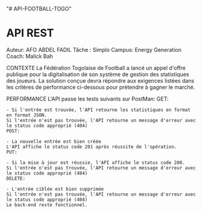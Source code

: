 "# API-FOOTBALL-TOGO" 
# API REST
Auteur: AFO ABDEL FADIL
Tâche : Simplo
Campus: Energy Generation
Coach: Malick Bah

CONTEXTE
    La Fédération Togolaise de Football a lancé un appel d'offre publique pour la digitalisation de son système de gestion des statistiques des joueurs. La solution conçue devra répondre aux exigences listées dans les critères de performance ci-dessous pour prétendre à gagner le marché.

PERFORMANCE
    L'API passe les tests suivants sur PostMan:
    GET:

    - Si l'entrée est trouvée, l'API retourne les statistiques en format en format JSON.
    Si l'entrée n'est pas trouvée, l'API retourne un message d'erreur avec le status code approprié (404)
    POST:

    - La nouvelle entrée est bien créée
    L'API affiche le status code 201 après réussite de l'opération.
    PUT:

    - Si la mise à jour est réussie, l'API affiche le status code 200.
    Si l'entrée n'est pas trouvée, l'API retourne un message d'erreur avec le status code approprié (404)
    DELETE:

    - L'entrée ciblée est bien supprimée
    Si l'entrée n'est pas trouvée, l'API retourne un message d'erreur avec le status code approprié (404)
    Le back-end reste fonctionnel.
